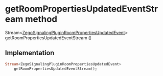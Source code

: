 


# getRoomPropertiesUpdatedEventStream method








Stream&lt;[ZegoSignalingPluginRoomPropertiesUpdatedEvent](../../zego_uikit_prebuilt_live_audio_room/ZegoSignalingPluginRoomPropertiesUpdatedEvent-class.md)> getRoomPropertiesUpdatedEventStream
()








## Implementation

```dart
Stream<ZegoSignalingPluginRoomPropertiesUpdatedEvent>
    getRoomPropertiesUpdatedEventStream();
```







